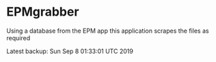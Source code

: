 # EPMgrabber
Using a database from the EPM app this application scrapes the files as required


Latest backup: Sun Sep 8 01:33:01 UTC 2019
